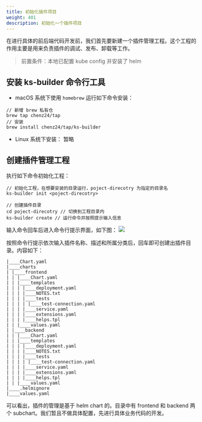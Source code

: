 ```yaml
---
title: 初始化插件项目
weight: 401
description: 初始化一个插件项目
---
```


在进行具体的前后端代码开发前，我们首先要新建一个插件管理工程。这个工程的作用主要是用来负责插件的调试、发布、卸载等工作。

> 前置条件：本地已配置 kube config 并安装了 helm

## 安装 ks-builder 命令行工具
* macOS 系统下使用 `homebrew` 运行如下命令安装：
```
// 新增 brew 私有仓
brew tap chenz24/tap
// 安装
brew install chenz24/tap/ks-builder
```

* Linux 系统下安装：
暂略

## 创建插件管理工程
执行如下命令初始化工程：
``` 
// 初始化工程，在想要安装的目录运行，poject-direcotry 为指定的目录名
ks-builder init <poject-direcotry>

// 创建插件目录
cd poject-direcotry // 切换到工程目录内
ks-builder create // 运行命令并按照提示输入信息
```
输入命令回车后进入命令行提示界面，如下图：
![](/images/plugin-arch/ks-builder-cli.png)

按照命令行提示依次输入插件名称、描述和所属分类后，回车即可创建出插件目录。内容如下：

```
|____Chart.yaml
|____charts
| |____frontend
| | |____Chart.yaml
| | |____templates
| | | |____deployment.yaml
| | | |____NOTES.txt
| | | |____tests
| | | | |____test-connection.yaml
| | | |____service.yaml
| | | |____extensions.yaml
| | | |____helps.tpl
| | |____values.yaml
| |____backend
| | |____Chart.yaml
| | |____templates
| | | |____deployment.yaml
| | | |____NOTES.txt
| | | |____tests
| | | | |____test-connection.yaml
| | | |____service.yaml
| | | |____extensions.yaml
| | | |____helps.tpl
| | |____values.yaml
|____.helmignore
|____values.yaml
```

可以看出，插件的管理是基于 helm chart 的。目录中有 frontend 和 backend 两个 subchart。我们暂且不做具体配置，先进行具体业务代码的开发。
